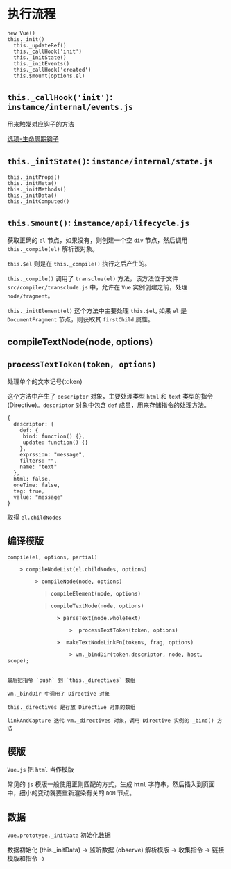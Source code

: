 # 执行流程

```
new Vue()
this._init()
  this._updateRef()
  this._callHook('init')
  this._initState()
  this._initEvents()
  this._callHook('created')
  this.$mount(options.el)
```

## `this._callHook('init')`: `instance/internal/events.js`

用来触发对应钩子的方法

[选项-生命周期钩子](http://vuejs.org.cn/api/#选项-生命周期钩子)

## `this._initState()`: `instance/internal/state.js`

```
this._initProps()
this._initMeta()
this._initMethods()
this._initData()
this._initComputed()
```

## `this.$mount()`: `instance/api/lifecycle.js`

获取正确的 `el`  节点，如果没有，则创建一个空 `div` 节点，然后调用 `this._compile(el)` 解析该对象。

`this.$el` 则是在 `this._compile()` 执行之后产生的。

`this._compile()` 调用了 `transclue(el)` 方法，该方法位于文件 `src/compiler/transclude.js` 中，允许在 `Vue` 实例创建之前，处理 `node/fragment`。

`this._initElement(el)` 这个方法中主要处理 `this.$el`, 如果 `el` 是 `DocumentFragment` 节点，则获取其 `firstChild` 属性。


## compileTextNode(node, options)


## `processTextToken(token, options)`

处理单个的文本记号(token)

这个方法中产生了 `descriptor` 对象，主要处理类型 `html` 和 `text` 类型的指令(Directive)。`descriptor` 对象中包含 `def` 成员，用来存储指令的处理方法。

```
{
  descriptor: {
    def: {
     bind: function() {},
     update: function() {}
    },
    exprssion: "message",
    filters: "",
    name: "text"
  },
  html: false,
  oneTime: false,
  tag: true,
  value: "message"
}
```


取得 `el.childNodes`


## 编译模版

```
compile(el, options, partial)

	> compileNodeList(el.childNodes, options)
		
		 > compileNode(node, options)
		 
		 	| compileElement(node, options)
		 	
		 	| compileTextNode(node, options)
		 		
		 		> parseText(node.wholeText)
		 		
		 			>  processTextToken(token, options)
		 			
		 		>  makeTextNodeLinkFn(tokens, frag, options)
		 		
		 			> vm._bindDir(token.descriptor, node, host, scope);

		 		
最后把指令 `push` 到 `this._directives` 数组

vm._bindDir 中调用了 Directive 对象

this._directives 是存放 Directive 对象的数组

linkAndCapture 迭代 vm._directives 对象，调用 Directive 实例的 _bind() 方法
```

## 模版

`Vue.js` 把 `html` 当作模版

常见的 `js` 模版一般使用正则匹配的方式，生成 `html` 字符串，然后插入到页面中，细小的变动就要重新渲染有关的 `DOM` 节点。

## 数据

`Vue.prototype._initData` 初始化数据

数据初始化 (this._initData) ->
  监听数据 (observe)
解析模版 -> 收集指令 -> 链接模版和指令 -> 
